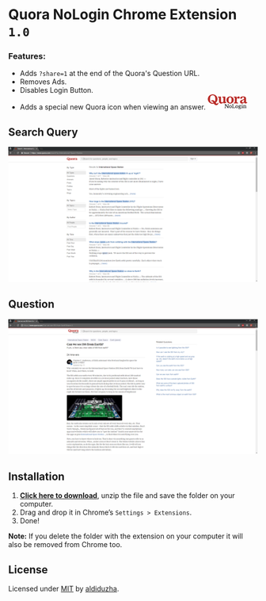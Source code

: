 # Quora NoLogin Chrome Extension `1.0`  
 
### Features:
- Adds `?share=1` at the end of the Quora's Question URL.
- Removes Ads.
- Disables Login Button.
- Adds a special new Quora icon when viewing an answer.
![screenshot](logo.png)

## Search Query

![screenshot](search_query.png)

## Question

![screenshot](question.png)

## Installation

1. **[Click here to download](https://github.com/aldiduzha/quora-nologin-chrome-extension/archive/master.zip)**, unzip the file and save the folder on your computer.
2. Drag and drop it in Chrome’s `Settings > Extensions`.
3. Done!

__Note:__ If you delete the folder with the extension on your computer it will also be removed from Chrome too.

## License

Licensed under [MIT](LICENSE) by [aldiduzha](http://aldiduzha.com).
